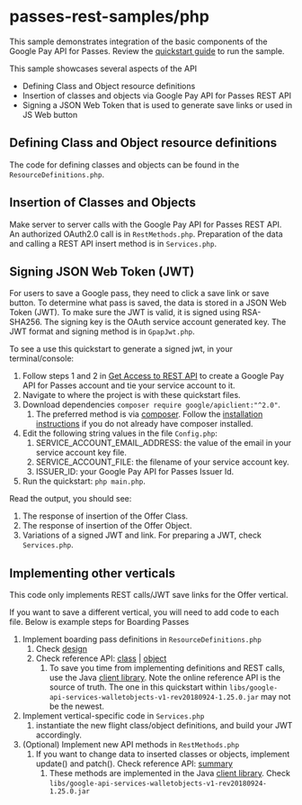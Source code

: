 passes-rest-samples/php
=======================

This sample demonstrates integration of the basic components of the Google Pay API for Passes.  Review the [quickstart guide](https://developers.google.com/pay/save/samples/quickstart-php) to run the sample.

This sample showcases several aspects of the API
* Defining Class and Object resource definitions
* Insertion of classes and objects via Google Pay API for Passes REST API
* Signing a JSON Web Token that is used to generate save links or used in JS Web button

## Defining Class and Object resource definitions
The code for defining classes and objects can be found in the `ResourceDefinitions.php`.

## Insertion of Classes and Objects
Make server to server calls with the Google Pay API for Passes REST API. An authorized OAuth2.0 call is in `RestMethods.php`. Preparation of the data and calling a REST API insert method is in `Services.php`.

## Signing JSON Web Token (JWT)
For users to save a Google pass, they need to click a save link or save button. To determine what pass is saved, the data is stored in a JSON Web Token (JWT). To make sure the JWT is valid, it is signed using RSA-SHA256. The signing key is the OAuth service account generated key. The JWT format and signing method is in `GpapJwt.php`.

To see a use this quickstart to generate a signed jwt, in your terminal/console:
1. Follow steps 1 and 2 in [Get Access to REST API](https://developers.google.com/pay/passes/guides/get-started/basic-setup/get-access-to-rest-api) to create a Google Pay API for Passes account and tie your service account to it.
1. Navigate to where the project is with these quickstart files.
1. Download dependencies `composer require google/apiclient:"^2.0"`.
	1. The preferred method is via [composer](https://getcomposer.org/). Follow the [installation instructions](https://getcomposer.org/doc/00-intro.md) if you do not already have composer installed.
1. Edit the following string values in the file `Config.php`:
	1. SERVICE_ACCOUNT_EMAIL_ADDRESS: the value of the email in your service account key file.
	1. SERVICE_ACCOUNT_FILE: the  filename of your service account key.
	1. ISSUER_ID: your Google Pay API for Passes Issuer Id.
1. Run the quickstart: `php main.php`.

Read the output, you should see:
1. The response of insertion of the Offer Class.
1. The response of insertion of the Offer Object.
1. Variations of a signed JWT and link. For preparing a JWT, check `Services.php`.

## Implementing other verticals
This code only implements REST calls/JWT save links for the Offer vertical.

If you want to save a different vertical, you will need to add code to each file. Below is example steps for Boarding Passes

1. Implement boarding pass definitions in `ResourceDefinitions.php`
	1. Check [design](https://developers.google.com/pay/passes/guides/pass-verticals/boarding-passes/design)
	1. Check reference API: [class](https://developers.google.com/pay/passes/reference/v1/flightclass/insert) | [object](https://developers.google.com/pay/passes/reference/v1/flightobject/insert)
	    1. To save you time from implementing definitions and REST calls, use the Java [client library](https://developers.google.com/pay/passes/support/libraries#libraries). Note the online reference API is the source of truth. The one in this quickstart within `libs/google-api-services-walletobjects-v1-rev20180924-1.25.0.jar` may not be the newest.
1. Implement vertical-specific code in `Services.php`
	1. instantiate the new flight class/object definitions, and build your JWT accordingly.
1. (Optional) Implement new API methods in `RestMethods.php`
	1. If you want to change data to inserted classes or objects, implement update() and patch(). Check reference API: [summary](https://developers.google.com/pay/passes/reference/v1/)
	    1. These methods are implemented in the Java [client library](https://developers.google.com/pay/passes/support/libraries#libraries). Check `libs/google-api-services-walletobjects-v1-rev20180924-1.25.0.jar`
